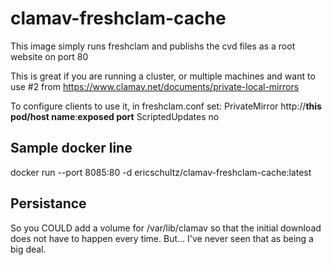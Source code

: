 # clamav-freshclam-cache
This image simply runs freshclam and publishs the cvd files as a root website on port 80

This is great if you are running a cluster, or multiple machines and want to use #2 from https://www.clamav.net/documents/private-local-mirrors

To configure clients to use it, in freshclam.conf set:
PrivateMirror http://**this pod/host name**:**exposed port**
ScriptedUpdates no

## Sample docker line
docker run --port 8085:80 -d ericschultz/clamav-freshclam-cache:latest

## Persistance
So you COULD add a volume for /var/lib/clamav so that the initial download does not have to happen every time.
But... I've never seen that as being a big deal.
